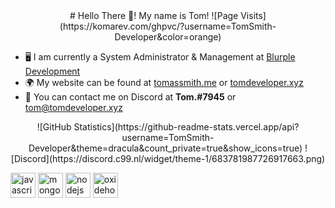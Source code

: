 <center>
  # Hello There 👋! My name is Tom!
  ![Page Visits](https://komarev.com/ghpvc/?username=TomSmith-Developer&color=orange)
</center>

- 🖥 I am currently a System Administrator & Management at [Blurple Development](https://blurpledev.com)
- 🌍 My website can be found at [tomassmith.me](https://tomassmith.me) or [tomdeveloper.xyz](https://tomdeveloper.xyz)
- 📨 You can contact me on Discord at **Tom.#7945** or [tom@tomdeveloper.xyz](mailto:tom@tomdeveloper.xyz)

<center>
![GitHub Statistics](https://github-readme-stats.vercel.app/api?username=TomSmith-Developer&theme=dracula&count_private=true&show_icons=true)
![Discord](https://discord.c99.nl/widget/theme-1/683781987726917663.png)
</center>

<a href="https://www.javascript.com/"><img src="https://devicons.github.io/devicon/devicon.git/icons/javascript/javascript-original.svg" alt="javascript" width="40" height="40"/></a> <a href="https://www.mongodb.com/"><img src="https://devicons.github.io/devicon/devicon.git/icons/mongodb/mongodb-original-wordmark.svg" alt="mongodb" width="40" height="40"/></a> <a href="https://nodejs.org/"><img src="https://devicons.github.io/devicon/devicon.git/icons/nodejs/nodejs-original-wordmark.svg" alt="nodejs" width="40" height="40"/></a> <a href="https://billing.oxide.host/aff.php?aff=67"><img src="https://cdn.discordapp.com/icons/261113932146540545/6d2b844ad74b793b759e4bac1c2f1b88.webp" alt="oxidehosting" width="40" height="40"/></a>
